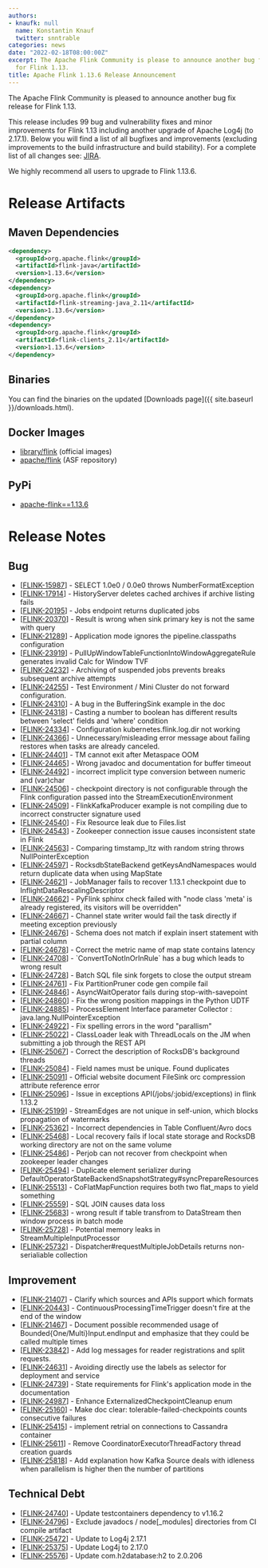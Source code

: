```yaml
---
authors:
- knaufk: null
  name: Konstantin Knauf
  twitter: snntrable
categories: news
date: "2022-02-18T08:00:00Z"
excerpt: The Apache Flink Community is please to announce another bug fix release
  for Flink 1.13.
title: Apache Flink 1.13.6 Release Announcement
---
```


The Apache Flink Community is pleased to announce another bug fix release for Flink 1.13.

This release includes 99 bug and vulnerability fixes and minor improvements for Flink 1.13 including another upgrade of Apache Log4j (to 2.17.1).
Below you will find a list of all bugfixes and improvements (excluding improvements to the build infrastructure and build stability). For a complete list of all changes see:
[JIRA](https://issues.apache.org/jira/secure/ReleaseNote.jspa?projectId=12315522&version=12351074).

We highly recommend all users to upgrade to Flink 1.13.6.

# Release Artifacts

## Maven Dependencies

```xml
<dependency>
  <groupId>org.apache.flink</groupId>
  <artifactId>flink-java</artifactId>
  <version>1.13.6</version>
</dependency>
<dependency>
  <groupId>org.apache.flink</groupId>
  <artifactId>flink-streaming-java_2.11</artifactId>
  <version>1.13.6</version>
</dependency>
<dependency>
  <groupId>org.apache.flink</groupId>
  <artifactId>flink-clients_2.11</artifactId>
  <version>1.13.6</version>
</dependency>
```

## Binaries

You can find the binaries on the updated [Downloads page]({{ site.baseurl }}/downloads.html).

## Docker Images

* [library/flink](https://hub.docker.com/_/flink?tab=tags&page=1&name=1.13.6) (official images)
* [apache/flink](https://hub.docker.com/r/apache/flink/tags?page=1&name=1.13.6) (ASF repository)

## PyPi

* [apache-flink==1.13.6](https://pypi.org/project/apache-flink/1.13.6/)

# Release Notes

<h2> Bug
</h2>
<ul>
<li>[<a href='https://issues.apache.org/jira/browse/FLINK-15987'>FLINK-15987</a>] -         SELECT 1.0e0 / 0.0e0 throws NumberFormatException
</li>
<li>[<a href='https://issues.apache.org/jira/browse/FLINK-17914'>FLINK-17914</a>] -         HistoryServer deletes cached archives if archive listing fails
</li>
<li>[<a href='https://issues.apache.org/jira/browse/FLINK-20195'>FLINK-20195</a>] -         Jobs endpoint returns duplicated jobs
</li>
<li>[<a href='https://issues.apache.org/jira/browse/FLINK-20370'>FLINK-20370</a>] -         Result is wrong when sink primary key is not the same with query
</li>
<li>[<a href='https://issues.apache.org/jira/browse/FLINK-21289'>FLINK-21289</a>] -         Application mode ignores the pipeline.classpaths configuration
</li>
<li>[<a href='https://issues.apache.org/jira/browse/FLINK-23919'>FLINK-23919</a>] -         PullUpWindowTableFunctionIntoWindowAggregateRule generates invalid Calc for Window TVF
</li>
<li>[<a href='https://issues.apache.org/jira/browse/FLINK-24232'>FLINK-24232</a>] -         Archiving of suspended jobs prevents breaks subsequent archive attempts
</li>
<li>[<a href='https://issues.apache.org/jira/browse/FLINK-24255'>FLINK-24255</a>] -         Test Environment / Mini Cluster do not forward configuration.
</li>
<li>[<a href='https://issues.apache.org/jira/browse/FLINK-24310'>FLINK-24310</a>] -         A bug in the BufferingSink example in the doc
</li>
<li>[<a href='https://issues.apache.org/jira/browse/FLINK-24318'>FLINK-24318</a>] -         Casting a number to boolean has different results between &#39;select&#39; fields and &#39;where&#39; condition
</li>
<li>[<a href='https://issues.apache.org/jira/browse/FLINK-24334'>FLINK-24334</a>] -         Configuration kubernetes.flink.log.dir not working
</li>
<li>[<a href='https://issues.apache.org/jira/browse/FLINK-24366'>FLINK-24366</a>] -         Unnecessary/misleading error message about failing restores when tasks are already canceled.
</li>
<li>[<a href='https://issues.apache.org/jira/browse/FLINK-24401'>FLINK-24401</a>] -         TM cannot exit after Metaspace OOM
</li>
<li>[<a href='https://issues.apache.org/jira/browse/FLINK-24465'>FLINK-24465</a>] -         Wrong javadoc and documentation for buffer timeout
</li>
<li>[<a href='https://issues.apache.org/jira/browse/FLINK-24492'>FLINK-24492</a>] -         incorrect implicit type conversion between numeric and (var)char
</li>
<li>[<a href='https://issues.apache.org/jira/browse/FLINK-24506'>FLINK-24506</a>] -         checkpoint directory is not configurable through the Flink configuration passed into the StreamExecutionEnvironment
</li>
<li>[<a href='https://issues.apache.org/jira/browse/FLINK-24509'>FLINK-24509</a>] -         FlinkKafkaProducer example is not compiling due to incorrect constructer signature used
</li>
<li>[<a href='https://issues.apache.org/jira/browse/FLINK-24540'>FLINK-24540</a>] -         Fix Resource leak due to Files.list 
</li>
<li>[<a href='https://issues.apache.org/jira/browse/FLINK-24543'>FLINK-24543</a>] -         Zookeeper connection issue causes inconsistent state in Flink
</li>
<li>[<a href='https://issues.apache.org/jira/browse/FLINK-24563'>FLINK-24563</a>] -         Comparing timstamp_ltz with random string throws NullPointerException
</li>
<li>[<a href='https://issues.apache.org/jira/browse/FLINK-24597'>FLINK-24597</a>] -         RocksdbStateBackend getKeysAndNamespaces would return duplicate data when using MapState 
</li>
<li>[<a href='https://issues.apache.org/jira/browse/FLINK-24621'>FLINK-24621</a>] -         JobManager fails to recover 1.13.1 checkpoint due to InflightDataRescalingDescriptor
</li>
<li>[<a href='https://issues.apache.org/jira/browse/FLINK-24662'>FLINK-24662</a>] -         PyFlink sphinx check failed with &quot;node class &#39;meta&#39; is already registered, its visitors will be overridden&quot;
</li>
<li>[<a href='https://issues.apache.org/jira/browse/FLINK-24667'>FLINK-24667</a>] -         Channel state writer would fail the task directly if meeting exception previously
</li>
<li>[<a href='https://issues.apache.org/jira/browse/FLINK-24676'>FLINK-24676</a>] -         Schema does not match if explain insert statement with partial column
</li>
<li>[<a href='https://issues.apache.org/jira/browse/FLINK-24678'>FLINK-24678</a>] -         Correct the metric name of map state contains latency
</li>
<li>[<a href='https://issues.apache.org/jira/browse/FLINK-24708'>FLINK-24708</a>] -         `ConvertToNotInOrInRule` has a bug which leads to wrong result
</li>
<li>[<a href='https://issues.apache.org/jira/browse/FLINK-24728'>FLINK-24728</a>] -         Batch SQL file sink forgets to close the output stream
</li>
<li>[<a href='https://issues.apache.org/jira/browse/FLINK-24761'>FLINK-24761</a>] -         Fix PartitionPruner code gen compile fail
</li>
<li>[<a href='https://issues.apache.org/jira/browse/FLINK-24846'>FLINK-24846</a>] -         AsyncWaitOperator fails during stop-with-savepoint
</li>
<li>[<a href='https://issues.apache.org/jira/browse/FLINK-24860'>FLINK-24860</a>] -         Fix the wrong position mappings in the Python UDTF
</li>
<li>[<a href='https://issues.apache.org/jira/browse/FLINK-24885'>FLINK-24885</a>] -         ProcessElement Interface parameter Collector  : java.lang.NullPointerException
</li>
<li>[<a href='https://issues.apache.org/jira/browse/FLINK-24922'>FLINK-24922</a>] -         Fix spelling errors in the word &quot;parallism&quot;
</li>
<li>[<a href='https://issues.apache.org/jira/browse/FLINK-25022'>FLINK-25022</a>] -         ClassLoader leak with ThreadLocals on the JM when submitting a job through the REST API
</li>
<li>[<a href='https://issues.apache.org/jira/browse/FLINK-25067'>FLINK-25067</a>] -         Correct the description of RocksDB&#39;s background threads
</li>
<li>[<a href='https://issues.apache.org/jira/browse/FLINK-25084'>FLINK-25084</a>] -         Field names must be unique. Found duplicates
</li>
<li>[<a href='https://issues.apache.org/jira/browse/FLINK-25091'>FLINK-25091</a>] -         Official website document FileSink orc compression attribute reference error
</li>
<li>[<a href='https://issues.apache.org/jira/browse/FLINK-25096'>FLINK-25096</a>] -         Issue in exceptions API(/jobs/:jobid/exceptions) in flink 1.13.2
</li>
<li>[<a href='https://issues.apache.org/jira/browse/FLINK-25199'>FLINK-25199</a>] -         StreamEdges are not unique in self-union, which blocks propagation of watermarks
</li>
<li>[<a href='https://issues.apache.org/jira/browse/FLINK-25362'>FLINK-25362</a>] -         Incorrect dependencies in Table Confluent/Avro docs
</li>
<li>[<a href='https://issues.apache.org/jira/browse/FLINK-25468'>FLINK-25468</a>] -         Local recovery fails if local state storage and RocksDB working directory are not on the same volume
</li>
<li>[<a href='https://issues.apache.org/jira/browse/FLINK-25486'>FLINK-25486</a>] -         Perjob can not recover from checkpoint when zookeeper leader changes
</li>
<li>[<a href='https://issues.apache.org/jira/browse/FLINK-25494'>FLINK-25494</a>] -         Duplicate element serializer during DefaultOperatorStateBackendSnapshotStrategy#syncPrepareResources
</li>
<li>[<a href='https://issues.apache.org/jira/browse/FLINK-25513'>FLINK-25513</a>] -         CoFlatMapFunction requires both two flat_maps to yield something
</li>
<li>[<a href='https://issues.apache.org/jira/browse/FLINK-25559'>FLINK-25559</a>] -         SQL JOIN causes data loss
</li>
<li>[<a href='https://issues.apache.org/jira/browse/FLINK-25683'>FLINK-25683</a>] -         wrong result if table transfrom to DataStream then window process in batch mode
</li>
<li>[<a href='https://issues.apache.org/jira/browse/FLINK-25728'>FLINK-25728</a>] -         Potential memory leaks in StreamMultipleInputProcessor
</li>
<li>[<a href='https://issues.apache.org/jira/browse/FLINK-25732'>FLINK-25732</a>] -         Dispatcher#requestMultipleJobDetails returns non-serialiable collection
</li>
</ul>

<h2> Improvement
</h2>
<ul>
<li>[<a href='https://issues.apache.org/jira/browse/FLINK-21407'>FLINK-21407</a>] -         Clarify which sources and APIs support which formats
</li>
<li>[<a href='https://issues.apache.org/jira/browse/FLINK-20443'>FLINK-20443</a>] -         ContinuousProcessingTimeTrigger doesn&#39;t fire at the end of the window
</li>
<li>[<a href='https://issues.apache.org/jira/browse/FLINK-21467'>FLINK-21467</a>] -         Document possible recommended usage of Bounded{One/Multi}Input.endInput and emphasize that they could be called multiple times
</li>
<li>[<a href='https://issues.apache.org/jira/browse/FLINK-23842'>FLINK-23842</a>] -         Add log messages for reader registrations and split requests.
</li>
<li>[<a href='https://issues.apache.org/jira/browse/FLINK-24631'>FLINK-24631</a>] -         Avoiding directly use the labels as selector for deployment and service
</li>
<li>[<a href='https://issues.apache.org/jira/browse/FLINK-24739'>FLINK-24739</a>] -         State requirements for Flink&#39;s application mode in the documentation
</li>
<li>[<a href='https://issues.apache.org/jira/browse/FLINK-24987'>FLINK-24987</a>] -         Enhance ExternalizedCheckpointCleanup enum
</li>
<li>[<a href='https://issues.apache.org/jira/browse/FLINK-25160'>FLINK-25160</a>] -         Make doc clear: tolerable-failed-checkpoints counts consecutive failures
</li>
<li>[<a href='https://issues.apache.org/jira/browse/FLINK-25415'>FLINK-25415</a>] -         implement retrial on connections to Cassandra container
</li>
<li>[<a href='https://issues.apache.org/jira/browse/FLINK-25611'>FLINK-25611</a>] -         Remove CoordinatorExecutorThreadFactory thread creation guards
</li>
<li>[<a href='https://issues.apache.org/jira/browse/FLINK-25818'>FLINK-25818</a>] -         Add explanation how Kafka Source deals with idleness when parallelism is higher then the number of partitions
</li>
</ul>

<h2> Technical Debt
</h2>
<ul>
<li>[<a href='https://issues.apache.org/jira/browse/FLINK-24740'>FLINK-24740</a>] -         Update testcontainers dependency to v1.16.2
</li>
<li>[<a href='https://issues.apache.org/jira/browse/FLINK-24796'>FLINK-24796</a>] -         Exclude javadocs / node[_modules] directories from CI compile artifact
</li>
<li>[<a href='https://issues.apache.org/jira/browse/FLINK-25472'>FLINK-25472</a>] -         Update to Log4j 2.17.1
</li>
<li>[<a href='https://issues.apache.org/jira/browse/FLINK-25375'>FLINK-25375</a>] -         Update Log4j to 2.17.0
</li>
<li>[<a href='https://issues.apache.org/jira/browse/FLINK-25576'>FLINK-25576</a>] -         Update com.h2database:h2 to 2.0.206
</li>
</ul>